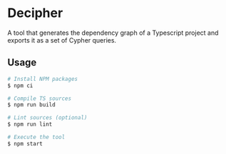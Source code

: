 # Decipher

A tool that generates the dependency graph of a Typescript project and exports it as a set of Cypher queries.

## Usage

```sh
# Install NPM packages
$ npm ci

# Compile TS sources
$ npm run build

# Lint sources (optional)
$ npm run lint

# Execute the tool
$ npm start
```
